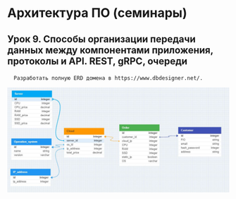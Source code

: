 # Архитектура ПО (семинары)
## Урок 9. Способы организации передачи данных между компонентами приложения, протоколы и API. REST, gRPC, очереди
      Разработать полную ERD домена в https://www.dbdesigner.net/.
![ERD_cloud_service](src/homework/ERD_cloud_service.JPG)

